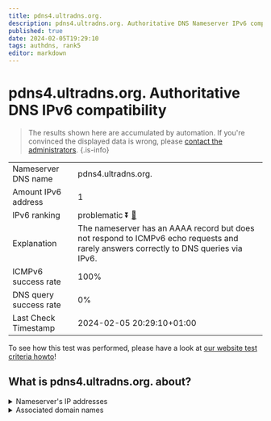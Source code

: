 ```yaml
---
title: pdns4.ultradns.org.
description: pdns4.ultradns.org. Authoritative DNS Nameserver IPv6 compatibility
published: true
date: 2024-02-05T19:29:10
tags: authdns, rank5
editor: markdown
---
```


# pdns4.ultradns.org. Authoritative DNS IPv6 compatibility

> The results shown here are accumulated by automation. If you're convinced the displayed data is wrong, please [contact the administrators](/howto/chat). 
{.is-info}




|   |   |
| - | - |
| Nameserver DNS name | pdns4.ultradns.org.
| Amount IPv6 address | 1
| IPv6 ranking | problematic :arrow_double_down: [🔗](/howto/ranking) |
| Explanation | The nameserver has an AAAA record but does not respond to ICMPv6 echo requests and rarely answers correctly to DNS queries via IPv6. |
| ICMPv6 success rate | 100%|
| DNS query success rate | 0% |
| Last Check Timestamp | 2024-02-05 20:29:10+01:00 |

To see how this test was performed, please have a look at [our website test criteria howto](/howto/testcriteria/authdns)!


## What is pdns4.ultradns.org. about?




<details>
<summary>Nameserver's IP addresses</summary>

2001:502:4612::1

</details>



<details>
<summary>Associated domain names</summary>

www.crave.ca

</details>
